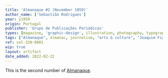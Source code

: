 ```yaml
---
title: 'Almanaque #2 (November 1959)'
author_name: ['Sebastião Rodrigues']
year: y1959
origin: Portugal
publisher: 'Grupo de Publicações Periódicas'
types: [magazine, 'graphic-design', illustration, photography, typography]
tags: ["Almanaque", almanac, journalism, "arts & culture", "Joaquim Figueiredo Magalhães"]
ref: sol-320-0001
wip: true
layout: artifact
date_added: 2022-02-22
---
```

<p>This is the second number of <a class="text-cat-link publisher" href="/tags/almanaque/">Almanaque</a>.</p>
